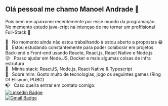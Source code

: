 ## Olá pessoal me chamo Manoel Andrade 👋

Pois bem me apaixonei recentemente por esse mundo da programação.<br/>
No memento estudo java-cript na intençao de me tornar um proffisional Full-Stack 🤩

 :rocket:  &nbsp; No momento ainda não estou trabalhando à estou aberto a propostas 😁
 <br/> 🙁 &nbsp; Estou estudando constantemente para poder colaborar em projetos Back-end e Front-end usando Reacte, React.js, React Native e Node.js
 <br/> 😛 &nbsp; Posso ajudar em Node.JS, Docker e mais algumas coisas de infra estrutura
 <br/> 🥰 &nbsp; Minha stack: ReactJS, Node.js, React Native & Typescript
 <br/> 💬  &nbsp; Sobre mim: Gosto muito de tecnologias, jogo os seguintes games (Ring Of Elisyum, PUBG)
 <br/> :mailbox_with_no_mail: &nbsp; Caso queira entrar em contato comigo:<br/>
 [![Linkedin Badge](https://img.shields.io/badge/-ManoelAndrade-blue?style=flat-square&logo=Linkedin&logoColor=white&link=https://www.linkedin.com/in/manoel-neto-a4b3b21b2/)](https://www.linkedin.com/in/manoel-neto-a4b3b21b2/)<br/>
[![Gmail Badge](https://img.shields.io/badge/-maguserv@gmail.com-c14438?style=flat-square&logo=Gmail&logoColor=white&link=mailto:maguserv@gmail.com)](mailto:maguserv@gmail.com)
